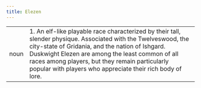 ```yaml
---
title: Elezen
---
```

| | |
| --- | --- |
| noun | 1.  	An elf-like playable race characterized by their tall, slender physique. Associated with the Twelveswood, the city-state of Gridania, and the nation of Ishgard. Duskwight Elezen are among the least common of all races among players, but they remain particularly popular with players who appreciate their rich body of lore.	|
